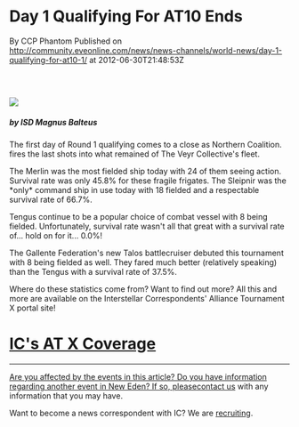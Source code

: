 # Day 1 Qualifying For AT10 Ends
By CCP Phantom
Published on http://community.eveonline.com/news/news-channels/world-news/day-1-qualifying-for-at10-1/ at 2012-06-30T21:48:53Z

### &nbsp;

 ![](http://web.ccpgamescdn.com/newssystem/media/62830/1/ISD_Correspondents.png)

##### by ISD Magnus Balteus

The first day of Round 1 qualifying comes to a close as Northern Coalition. fires the last shots into what remained of The Veyr Collective's fleet.

The Merlin was the most fielded ship today with 24 of them seeing action. Survival rate was only 45.8% for these fragile frigates. The Sleipnir was the \*only\* command ship in use today with 18 fielded and a respectable survival rate of 66.7%.

Tengus continue to be a popular choice of combat vessel with 8 being fielded. Unfortunately, survival rate wasn't all that great with a survival rate of... hold on for it... 0.0%!

The Gallente Federation's new Talos battlecruiser debuted this tournament with 8 being fielded as well. They fared much better (relatively speaking) than the Tengus with a survival rate of 37.5%.

Where do these statistics come from? Want to find out more? All this and more are available on the Interstellar Correspondents' Alliance Tournament X portal site!

# [IC's AT X Coverage](http://at.eve-ic.net/10/)

[](https://forums.eveonline.com/default.aspx?g=posts&t=118533)

* * *

[Are you affected by the events in this article? Do you have information regarding another event in New Eden? If so, please](https://forums.eveonline.com/default.aspx?g=posts&t=118533)[contact us](http://www.eveonline.com/news.asp?a=submitrp) with any information that you may have.  
  
 Want to become a news correspondent with IC? We are [recruiting](http://www.eveonline.com/isd.asp).

